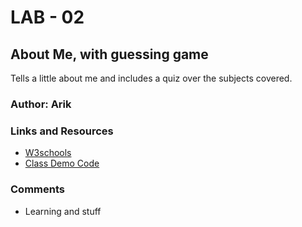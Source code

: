 # LAB - 02
## About Me, with guessing game
Tells a little about me and includes a quiz over the subjects covered.
### Author: Arik
### Links and Resources
* [W3schools](https://www.w3schools.com/)
* [Class Demo Code](https://github.com/DeltaVCode/cedarrapids-201d6/blob/master/class-02/demo/js/app.js)
### Comments
* Learning and stuff
